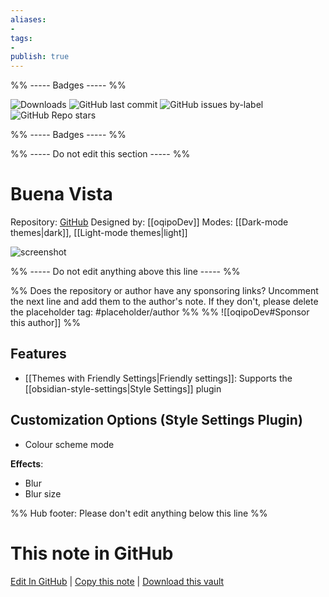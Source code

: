 ```yaml
---
aliases:
- 
tags: 
- 
publish: true
---
```


%% ----- Badges ----- %%

![Downloads](https://img.shields.io/badge/downloads-3047-573E7A?style=for-the-badge&logo=)
![GitHub last commit](https://img.shields.io/github/last-commit/oqipoDev/Buena-Vista-Theme?color=573E7A&label=last%20update&logo=github&style=for-the-badge)
![GitHub issues by-label](https://img.shields.io/github/issues/oqipoDev/Buena-Vista-Theme/help%20wanted?color=573E7A&logo=github&style=for-the-badge) 
![GitHub Repo stars](https://img.shields.io/github/stars/oqipoDev/Buena-Vista-Theme?color=573E7A&logo=github&style=for-the-badge)

%% ----- Badges ----- %%

%% ----- Do not edit this section ----- %%

# Buena Vista

Repository: [GitHub](https://github.com/oqipoDev/Buena-Vista-Theme)
Designed by: [[oqipoDev]]
Modes: [[Dark-mode themes|dark]], [[Light-mode themes|light]]



![screenshot](https://github.com/oqipoDev/Buena-Vista-Theme/raw/HEAD/img/thumb.png)

%% ----- Do not edit anything above this line ----- %% 

%% Does the repository or author have any sponsoring links? Uncomment the next line and add them to the author's note. If they don't, please delete the placeholder tag: #placeholder/author %%
%% ![[oqipoDev#Sponsor this author]] %%


## Features

- [[Themes with Friendly Settings|Friendly settings]]: Supports the [[obsidian-style-settings|Style Settings]] plugin

## Customization Options (Style Settings Plugin) 
- Colour scheme mode

**Effects**: 
- Blur
- Blur size


%% Hub footer: Please don't edit anything below this line %%

# This note in GitHub

<span class="git-footer">[Edit In GitHub](https://github.dev/obsidian-community/obsidian-hub/blob/main/02%20-%20Community%20Expansions/02.05%20All%20Community%20Expansions/Themes/Buena%20Vista.md "git-hub-edit-note") | [Copy this note](https://raw.githubusercontent.com/obsidian-community/obsidian-hub/main/02%20-%20Community%20Expansions/02.05%20All%20Community%20Expansions/Themes/Buena%20Vista.md "git-hub-copy-note") | [Download this vault](https://github.com/obsidian-community/obsidian-hub/archive/refs/heads/main.zip "git-hub-download-vault") </span>
